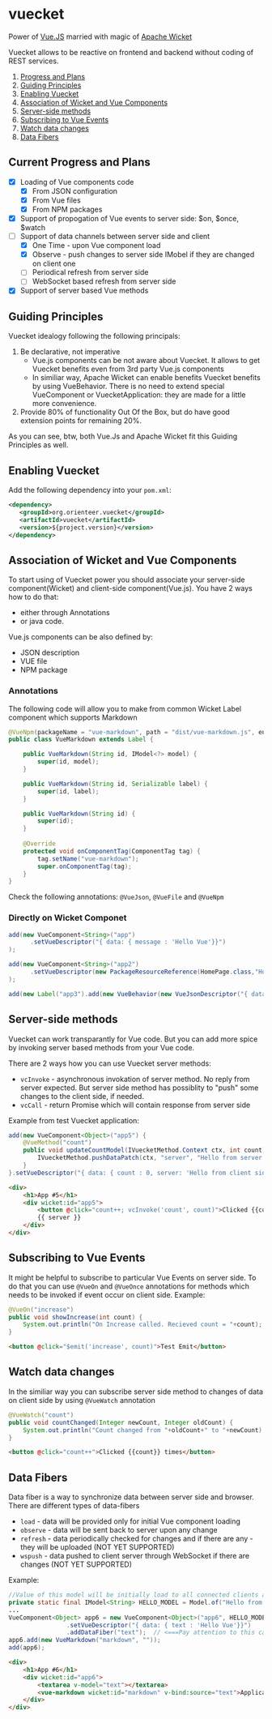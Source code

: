 # vuecket
Power of [Vue.JS](https://vuejs.org/) married with magic of [Apache Wicket](https://wicket.apache.org/)

Vuecket allows to be reactive on frontend and backend without coding of REST services.

1. [Progress and Plans](#current-progress-and-plans)
1. [Guiding Principles](#guiding-principles)
1. [Enabling Vuecket](#enabling-vuecket)
1. [Association of Wicket and Vue Components](#association-of-wicket-and-vue-components)
1. [Server-side methods](#server-side-methods)
1. [Subscribing to Vue Events](#subscribing-to-vue-events)
1. [Watch data changes](#watch-data-changes)
1. [Data Fibers](#data-fibers)

## Current Progress and Plans

- [X] Loading of Vue components code
   - [X] From JSON configuration
   - [X] From Vue files
   - [X] From NPM packages
- [X] Support of propogation of Vue events to server side: $on, $once, $watch
- [ ] Support of data channels between server side and client
   - [X] One Time - upon Vue component load
   - [X] Observe - push changes to server side IMobel if they are changed on client one
   - [ ] Periodical refresh from server side
   - [ ] WebSocket based refresh from server side
- [X] Support of server based Vue methods

## Guiding Principles

Vuecket idealogy following the following principals:

1. Be declarative, not imperative
   * Vue.js components can be not aware about Vuecket. It allows to get Vuecket benefits even from 3rd party Vue.js components
   * In similiar way, Apache Wicket can enable benefits Vuecket benefits by using VueBehavior. There is no need to extend special VueComponent or VuecketApplication: they are made for a little more convenience.
1. Provide 80% of functionality Out Of the Box, but do have good extension points for remaining 20%.

As you can see, btw, both Vue.Js and Apache Wicket fit this Guiding Principles as well. 

## Enabling Vuecket

Add the following dependency into your `pom.xml`:

```xml
<dependency>
   <groupId>org.orienteer.vuecket</groupId>
   <artifactId>vuecket</artifactId>
   <version>${project.version}</version>
</dependency>
```

## Association of Wicket and Vue Components

To start using of Vuecket power you should associate your server-side component(Wicket) and client-side component(Vue.js).
You have 2 ways how to do that: 
* either through Annotations 
* or java code.

Vue.js components can be also defined by:
* JSON description
* VUE file
* NPM package

### Annotations

The following code will allow you to make from common Wicket Label component which supports Markdown
```java
@VueNpm(packageName = "vue-markdown", path = "dist/vue-markdown.js", enablement = "Vue.use(VueMarkdown)")
public class VueMarkdown extends Label {

	public VueMarkdown(String id, IModel<?> model) {
		super(id, model);
	}

	public VueMarkdown(String id, Serializable label) {
		super(id, label);
	}

	public VueMarkdown(String id) {
		super(id);
	}
	
	@Override
	protected void onComponentTag(ComponentTag tag) {
		tag.setName("vue-markdown");
		super.onComponentTag(tag);
	}
}
```

Check the following annotations: `@VueJson`, `@VueFile` and `@VueNpm`

### Directly on Wicket Componet
```java
add(new VueComponent<String>("app")
      .setVueDescriptor("{ data: { message : 'Hello Vue'}}")
);

add(new VueComponent<String>("app2")
      .setVueDescriptor(new PackageResourceReference(HomePage.class,"HomePage.app2.vue"))
);

add(new Label("app3").add(new VueBehavior(new VueJsonDescriptor("{ data: { message : 'Hello Vue'}}"))));
```

## Server-side methods

Vuecket can work transparantly for Vue code. But you can add more spice by invoking server based methods from your Vue code.

There are 2 ways how you can use Vuecket server methods:

* `vcInvoke` - asynchronous invokation of server method. No reply from server expected. But server side method has possiblity to "push" some changes to the client side, if needed.
* `vcCall` - return Promise which will contain response from server side 

Example from test Vuecket application:

```java
add(new VueComponent<Object>("app5") {
	@VueMethod("count")
	public void updateCountModel(IVuecketMethod.Context ctx, int count) {
		IVuecketMethod.pushDataPatch(ctx, "server", "Hello from server #"+count);
	}
}.setVueDescriptor("{ data: { count : 0, server: 'Hello from client side' }}"));
```

```html
<div>
	<h1>App #5</h1>
	<div wicket:id="app5">
		<button @click="count++; vcInvoke('count', count)">Clicked {{count}} times</button>
		{{ server }}
	</div>
</div>
```

## Subscribing to Vue Events

It might be helpful to subscribe to particular Vue Events on server side. To do that you can use `@VueOn` and `@VueOnce` annotations for methods which needs to be invoked if event occur on client side. Example:

```java
@VueOn("increase")
public void showIncrease(int count) {
	System.out.println("On Increase called. Recieved count = "+count);
}
```

```html
<button @click="$emit('increase', count)">Test Emit</button>
```

## Watch data changes

In the similiar way you can subscribe server side method to changes of data on client side by using `@VueWatch` annotation

```java
@VueWatch("count")
public void countChanged(Integer newCount, Integer oldCount) {
	System.out.println("Count changed from "+oldCount+" to "+newCount);
}
```
```html
<button @click="count++">Clicked {{count}} times</button>
```

## Data Fibers

Data fiber is a way to synchronize data between server side and browser. There are different types of data-fibers

* `load` - data will be provided only for initial Vue component loading
* `observe` - data will be sent back to server upon any change
* `refresh` - data periodically checked for changes and if there are any - they will be uploaded (NOT YET SUPPORTED)
* `wspush` - data pushed to client server through WebSocket if there are changes (NOT YET SUPPORTED)

Example:

```java
//Value of this model will be initially load to all connected clients and then kept update upon changes
private static final IModel<String> HELLO_MODEL = Model.of("Hello from server");
...
VueComponent<Object> app6 = new VueComponent<Object>("app6", HELLO_MODEL)
				.setVueDescriptor("{ data: { text : 'Hello Vue'}}")
				.addDataFiber("text");  // <===Pay attention to this call. It binds default IModel to 'text' data fiber
app6.add(new VueMarkdown("markdown", ""));
add(app6);
```
```html
<div>
	<h1>App #6</h1>
	<div wicket:id="app6">
		<textarea v-model="text"></textarea>
		<vue-markdown wicket:id="markdown" v-bind:source="text">Application 6</vue-markdown>
	</div>
</div>
```


